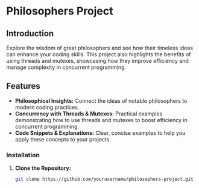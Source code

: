 # Philosophers Project

## Introduction
Explore the wisdom of great philosophers and see how their timeless ideas can enhance your coding skills. This project also highlights the benefits of using threads and mutexes, showcasing how they improve efficiency and manage complexity in concurrent programming.

## Features
- **Philosophical Insights:** Connect the ideas of notable philosophers to modern coding practices.
- **Concurrency with Threads & Mutexes:** Practical examples demonstrating how to use threads and mutexes to boost efficiency in concurrent programming.
- **Code Snippets & Explanations:** Clear, concise examples to help you apply these concepts to your projects.

### Installation
1. **Clone the Repository:**
   ```bash
   git clone https://github.com/yourusername/philosophers-project.git
